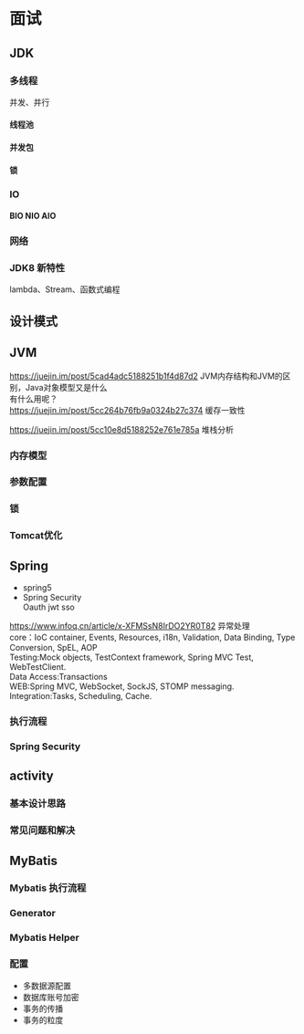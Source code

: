 # 面试

## JDK 

### 多线程

并发、并行

#### 线程池

#### 并发包

#### 锁

### IO 

#### BIO NIO AIO

### 网络

### JDK8 新特性

lambda、Stream、函数式编程  

## 设计模式

## JVM

https://juejin.im/post/5cad4adc5188251b1f4d87d2 JVM内存结构和JVM的区别，Java对象模型又是什么  
有什么用呢？  
https://juejin.im/post/5cc264b76fb9a0324b27c374  缓存一致性

https://juejin.im/post/5cc10e8d5188252e761e785a  堆栈分析

### 内存模型

### 参数配置

### 锁

### Tomcat优化

## Spring

- spring5  
- Spring Security  
  Oauth jwt sso  

https://www.infoq.cn/article/x-XFMSsN8IrDO2YR0T82 异常处理  
core：IoC container, Events, Resources, i18n, Validation, Data Binding, Type Conversion, SpEL, AOP  
Testing:Mock objects, TestContext framework, Spring MVC Test, WebTestClient.  
Data Access:Transactions  
WEB:Spring MVC, WebSocket, SockJS, STOMP messaging.  
Integration:Tasks, Scheduling, Cache.  

### 执行流程

### Spring Security

## activity

### 基本设计思路

### 常见问题和解决

## MyBatis

### Mybatis 执行流程

### Generator

### Mybatis Helper

### 配置

- 多数据源配置
- 数据库账号加密
- 事务的传播
- 事务的粒度